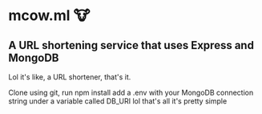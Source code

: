 # mcow.ml 🐮

## A URL shortening service that uses Express and MongoDB

Lol it's like, a URL shortener, that's it.

Clone using git, run npm install add a .env with your MongoDB connection string under a variable called DB_URI lol that's all it's pretty simple
